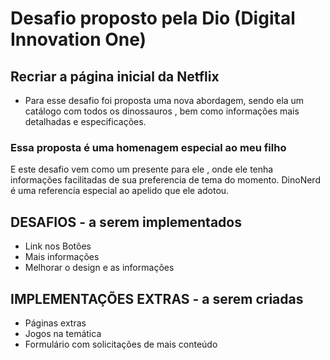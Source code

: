 # Desafio proposto pela Dio (Digital Innovation One) 

## Recriar a página inicial da Netflix

- Para esse desafio foi proposta uma nova abordagem, sendo ela um catálogo com todos os dinossauros , bem como informações mais detalhadas 
e especificações. 

### Essa proposta é uma homenagem especial ao meu filho 
E este desafio vem como um presente para ele , onde ele tenha informações facilitadas de sua preferencia de tema do momento. 
DinoNerd é uma referencia especial ao apelido que ele adotou. 

## DESAFIOS - a serem implementados

- Link nos Botões 
- Mais informações 
- Melhorar o design e as informações

## IMPLEMENTAÇÕES EXTRAS - a serem criadas   

- Páginas extras 
- Jogos na temática 
- Formulário com solicitações de mais conteúdo
